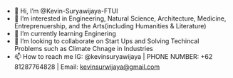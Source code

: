 - 👋 Hi, I’m @Kevin-Suryawijaya-FTUI
- 👀 I’m interested in Engineering, Natural Science, Architecture, Medicine, Entreprenuership, and the Arts(including Humanities & Literature)
- 🌱 I’m currently learning Enginering
- 💞️ I’m looking to collaborate on Start Ups and Solving Techincal Problems such as Climate Chnage in Industries
- 📫 How to reach me IG: @kevinsuryawijaya | PHONE NUMBER: +62 81287764828 | Email: kevinsurwijaya@gmail.com


<!---
Kevin-Suryawijaya-FTUI/Kevin-Suryawijaya-FTUI is a ✨ special ✨ repository because its `README.md` (this file) appears on your GitHub profile.
You can click the Preview link to take a look at your changes.
--->
